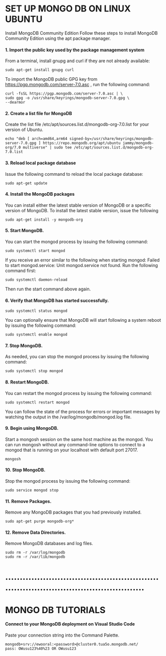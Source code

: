 # SET UP MONGO DB ON LINUX UBUNTU

Install MongoDB Community Edition
Follow these steps to install MongoDB Community Edition using the apt package manager.


#### 1. Import the public key used by the package management system
From a terminal, install gnupg and curl if they are not already available:

    sudo apt-get install gnupg curl

To import the MongoDB public GPG key from 
https://pgp.mongodb.com/server-7.0.asc
, run the following command:

    curl -fsSL https://pgp.mongodb.com/server-7.0.asc | \
    sudo gpg -o /usr/share/keyrings/mongodb-server-7.0.gpg \
    --dearmor


#### 2. Create a list file for MongoDB
Create the list file /etc/apt/sources.list.d/mongodb-org-7.0.list for your version of Ubuntu.

    echo "deb [ arch=amd64,arm64 signed-by=/usr/share/keyrings/mongodb-server-7.0.gpg ] https://repo.mongodb.org/apt/ubuntu jammy/mongodb-org/7.0 multiverse" | sudo tee /etc/apt/sources.list.d/mongodb-org-7.0.list


#### 3. Reload local package database
Issue the following command to reload the local package database:

    sudo apt-get update


#### 4. Install the MongoDB packages
You can install either the latest stable version of MongoDB or a specific version of MongoDB.
To install the latest stable version, issue the following

    sudo apt-get install -y mongodb-org


#### 5. Start MongoDB.
You can start the mongod process by issuing the following command:

    sudo systemctl start mongod

If you receive an error similar to the following when starting mongod:
Failed to start mongod.service: Unit mongod.service not found.
Run the following command first:

    sudo systemctl daemon-reload

Then run the start command above again.


#### 6. Verify that MongoDB has started successfully.
    sudo systemctl status mongod

You can optionally ensure that MongoDB will start following a system reboot by issuing the following command:

    sudo systemctl enable mongod


#### 7. Stop MongoDB.
As needed, you can stop the mongod process by issuing the following command:

    sudo systemctl stop mongod


#### 8. Restart MongoDB.
You can restart the mongod process by issuing the following command:

    sudo systemctl restart mongod

You can follow the state of the process for errors or important messages by watching the output in the /var/log/mongodb/mongod.log file.


#### 9. Begin using MongoDB.
Start a mongosh session on the same host machine as the mongod. You can run mongosh
without any command-line options to connect to a mongod that is running on your localhost with default port 27017.

    mongosh


#### 10. Stop MongoDB.
Stop the mongod process by issuing the following command:

    sudo service mongod stop


#### 11. Remove Packages.
Remove any MongoDB packages that you had previously installed.

    sudo apt-get purge mongodb-org*


#### 12. Remove Data Directories.
Remove MongoDB databases and log files.

    sudo rm -r /var/log/mongodb
    sudo rm -r /var/lib/mongodb



# .....................................................................................................

# MONGO DB TUTORIALS

#### Connect to your MongoDB deployment on Visual Studio Code
Paste your connection string into the Command Palette.
    
    mongodb+srv://ewooral:<password>@cluster0.tua5o.mongodb.net/
    pass: OWusu123%40%23 OR OWusu123
